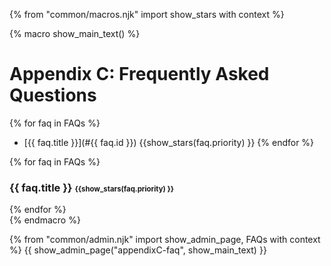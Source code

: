 {% from "common/macros.njk" import  show_stars with context %}

{% macro show_main_text() %}
<div id="main">

# Appendix C: Frequently Asked Questions

{% for faq in FAQs %} 
* [{{ faq.title }}](#{{ faq.id }}) {{show_stars(faq.priority) }}
{% endfor %}

{% for faq in FAQs %} 
<div id="{{ faq.id }}">

### {{ faq.title }} <small><small>{{show_stars(faq.priority) }}</small></small>

<div class="indented">
<include src="faq.md#{{ faq.id }}" />
</div>

</div>
{% endfor %}

</div>
{% endmacro %}

{% from "common/admin.njk" import show_admin_page, FAQs with context %}
{{ show_admin_page("appendixC-faq", show_main_text) }}